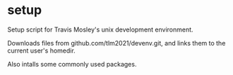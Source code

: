 setup
=====

Setup script for Travis Mosley's unix development environment.

Downloads files from github.com/tlm2021/devenv.git, and links them to the current user's homedir.

Also intalls some commonly used packages.
